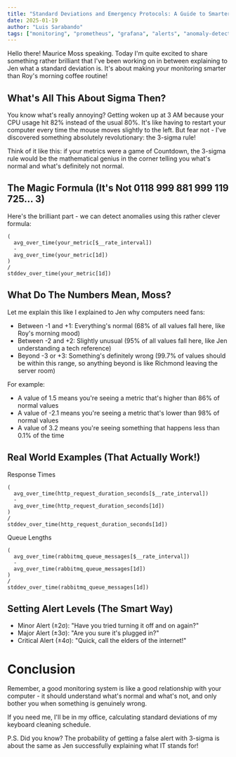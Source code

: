 ```yaml
---
title: "Standard Deviations and Emergency Protocols: A Guide to Smarter Alerts"
date: 2025-01-19
author: "Luis Sarabando"
tags: ["monitoring", "prometheus", "grafana", "alerts", "anomaly-detection"]
---
```


Hello there! Maurice Moss speaking. Today I'm quite excited to share something rather brilliant that I've been working on in between explaining to Jen what a standard deviation is. It's about making your monitoring smarter than Roy's morning coffee routine!

## What's All This About Sigma Then?

You know what's really annoying? Getting woken up at 3 AM because your CPU usage hit 82% instead of the usual 80%. It's like having to restart your computer every time the mouse moves slightly to the left. But fear not - I've discovered something absolutely revolutionary: the 3-sigma rule!

Think of it like this: if your metrics were a game of Countdown, the 3-sigma rule would be the mathematical genius in the corner telling you what's normal and what's definitely not normal. 

## The Magic Formula (It's Not 0118 999 881 999 119 725... 3)

Here's the brilliant part - we can detect anomalies using this rather clever formula:
```promql
(
  avg_over_time(your_metric[$__rate_interval])
  - 
  avg_over_time(your_metric[1d])
)
/
stddev_over_time(your_metric[1d])
```

## What Do The Numbers Mean, Moss?
Let me explain this like I explained to Jen why computers need fans:

- Between -1 and +1: Everything's normal (68% of all values fall here, like Roy's morning mood)
- Between -2 and +2: Slightly unusual (95% of all values fall here, like Jen understanding a tech reference)
- Beyond -3 or +3: Something's definitely wrong (99.7% of values should be within this range, so anything beyond is like Richmond leaving the server room)

For example:
- A value of 1.5 means you're seeing a metric that's higher than 86% of normal values
- A value of -2.1 means you're seeing a metric that's lower than 98% of normal values
- A value of 3.2 means you're seeing something that happens less than 0.1% of the time


## Real World Examples (That Actually Work!)
Response Times

```promql
(
  avg_over_time(http_request_duration_seconds[$__rate_interval])
  - 
  avg_over_time(http_request_duration_seconds[1d])
)
/
stddev_over_time(http_request_duration_seconds[1d])
```

Queue Lengths
```promql
(
  avg_over_time(rabbitmq_queue_messages[$__rate_interval])
  -
  avg_over_time(rabbitmq_queue_messages[1d])
)
/
stddev_over_time(rabbitmq_queue_messages[1d])
```

## Setting Alert Levels (The Smart Way)

- Minor Alert (±2σ): "Have you tried turning it off and on again?"
- Major Alert (±3σ): "Are you sure it's plugged in?"
- Critical Alert (±4σ): "Quick, call the elders of the internet!"

# Conclusion

Remember, a good monitoring system is like a good relationship with your computer - it should understand what's normal and what's not, and only bother you when something is genuinely wrong.

If you need me, I'll be in my office, calculating standard deviations of my keyboard cleaning schedule.

P.S. Did you know? The probability of getting a false alert with 3-sigma is about the same as Jen successfully explaining what IT stands for!